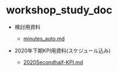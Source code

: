 # workshop_study_doc

 - 検討用資料  
   - [minutes_auto.md](minutes_auto.md)

- 2020年下期KPI用資料(スケジュール込み)  
   - [2020Secondhalf-KPI.md](2020Secondhalf-KPI.md)
